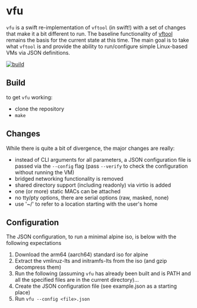 vfu
===

`vfu` is a swift re-implementation of `vftool` (in swift!) with a set of changes that
make it a bit different to run. The baseline functionality of [vftool](https://github.com/evansm7/vftool)
remains the basis for the current state at this time. The main goal is to take
what `vftool` is and provide the ability to run/configure simple Linux-based VMs
via JSON definitions.

[![build](https://github.com/enckse/vfu/actions/workflows/build.yml/badge.svg)](https://github.com/enckse/vfu/actions/workflows/build.yml)

## Build

to get `vfu` working:
- clone the repository
- `make`

## Changes

While there is quite a bit of divergence, the major changes are really:

- instead of CLI arguments for all parameters, a JSON configuration file is
  passed via the `--config` flag (pass `--verify` to check the configuration without
  running the VM)
- bridged networking functionality is removed
- shared directory support (including readonly) via virtio is added
- one (or more) static MACs can be attached
- no tty/pty options, there are serial options (raw, masked, none)
- use '~/' to refer to a location starting with the user's home

## Configuration

The JSON configuration, to run a minimal alpine iso, is below with the following
expectations
1. Download the arm64 (aarch64) standard iso for alpine
2. Extract the vmlinuz-lts and initramfs-lts from the iso (and gzip decompress them)
3. Run the following (assuming `vfu` has already been built and is PATH and all the specified files are in the current directory)...
4. Create the JSON configuration file (see example.json as a starting place)
5. Run `vfu --config <file>.json`
